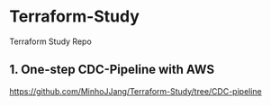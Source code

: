 # Terraform-Study
Terraform Study Repo

## 1. One-step CDC-Pipeline with AWS

https://github.com/MinhoJJang/Terraform-Study/tree/CDC-pipeline
